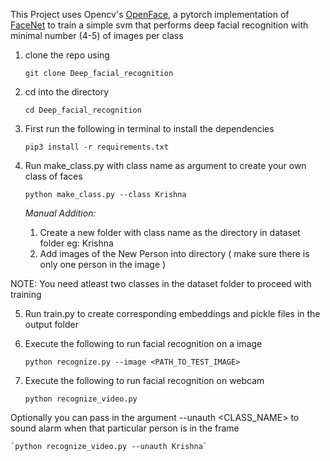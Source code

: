 
This Project uses Opencv's [OpenFace](https://cmusatyalab.github.io/openface/), a pytorch implementation of [FaceNet](https://www.cv-foundation.org/openaccess/content_cvpr_2015/app/1A_089.pdf) to train a simple svm that performs deep facial recognition with minimal number (4-5) of images per class

1) clone the repo using

    `git clone Deep_facial_recognition`

2) cd into the directory

    `cd Deep_facial_recognition`

3) First run the following in terminal to install the dependencies

    `pip3 install -r requirements.txt`

4) Run make_class.py with class name as argument to create your own class of faces

    `python make_class.py --class Krishna`
    
     _Manual Addition:_   
 
    1) Create a new folder with class name as the directory in dataset folder eg: Krishna
    2) Add images of the New Person into directory ( make sure there is only one person in the image )

NOTE: You need atleast two classes in the dataset folder to proceed with training

5) Run train.py to create corresponding embeddings and pickle files in the output folder

7) Execute the following to run facial recognition on a image

    `python recognize.py --image <PATH_TO_TEST_IMAGE>`

8) Execute the following to run facial recognition on webcam

    `python recognize_video.py`

Optionally you can pass in the argument --unauth <CLASS_NAME> to sound alarm when that particular person is in the frame

    `python recognize_video.py --unauth Krishna`